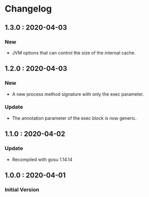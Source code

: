 # Changelog
## 1.3.0 : 2020-04-03

### New

* JVM options that can control the size of the internal cache.

## 1.2.0 : 2020-04-03

### New

* A new process method signature with only the exec parameter.

### Update

* The annotation parameter of the exec block is now generic.

## 1.1.0 : 2020-04-02

### Update

* Recompiled with gosu 1.14.14
## 1.0.0 : 2020-04-01

### Initial Version

